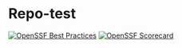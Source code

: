 # Repo-test
[![OpenSSF Best Practices](https://www.bestpractices.dev/projects/10233/badge)](https://www.bestpractices.dev/projects/10233)
[![OpenSSF Scorecard](https://api.scorecard.dev/projects/github.com/mhod9es/Repo-test/badge)](https://scorecard.dev/viewer/?uri=github.com/mhod9es/Repo-test)

